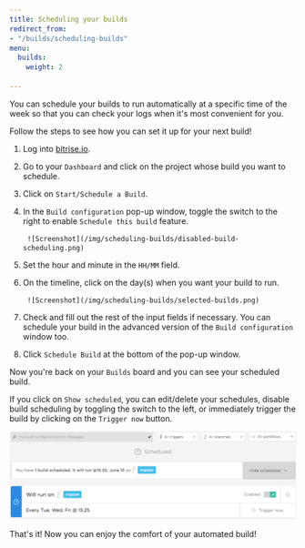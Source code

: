 ```yaml
---
title: Scheduling your builds
redirect_from:
- "/builds/scheduling-builds"
menu:
  builds:
    weight: 2

---
```

You can schedule your builds to run automatically at a specific time of the week so that you can check your logs when it's most convenient for you.

Follow the steps to see how you can set it up for your next build!

1. Log into [bitrise.io](https://www.bitrise.io).
2. Go to your `Dashboard` and click on the project whose build you want to schedule.
3. Click on `Start/Schedule a Build`.
4. In the `Build configuration` pop-up window, toggle the switch to the right to enable `Schedule this build` feature.

        ![Screenshot](/img/scheduling-builds/disabled-build-scheduling.png)
5. Set the hour and minute in the `HH/MM` field.
6. On the timeline, click on the day(s) when you want your build to run.

        ![Screenshot](/img/scheduling-builds/selected-builds.png)
7. Check and fill out the rest of the input fields if necessary. You can schedule your build in the advanced version of the `Build configuration` window too.
8. Click `Schedule Build` at the bottom of the pop-up window.

Now you're back on your `Builds` board and you can see your scheduled build. 

If you click on `Show scheduled`, you can edit/delete your schedules, disable build scheduling by toggling the switch to the left, or immediately trigger the build by clicking on the `Trigger now` button.

![Screenshot](/img/scheduling-builds/scheduled-build.png)

That's it! Now you can enjoy the comfort of your automated build!